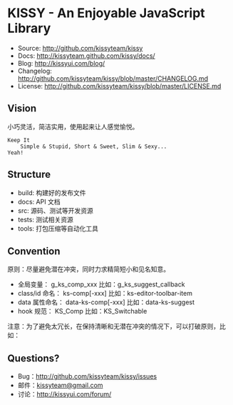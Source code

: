KISSY - An Enjoyable JavaScript Library
=======================================

 * Source: <http://github.com/kissyteam/kissy>
 * Docs: <http://kissyteam.github.com/kissy/docs/>
 * Blog: <http://kissyui.com/blog/>
 * Changelog: <http://github.com/kissyteam/kissy/blob/master/CHANGELOG.md>
 * License: <http://github.com/kissyteam/kissy/blob/master/LICENSE.md>


 Vision
--------
小巧灵活，简洁实用，使用起来让人感觉愉悦。

    Keep It
        Simple & Stupid, Short & Sweet, Slim & Sexy...
    Yeah!


 Structure
-----------
 - build:         构建好的发布文件
 - docs:          API 文档
 - src:           源码、测试等开发资源
 - tests:         测试相关资源
 - tools:         打包压缩等自动化工具


 Convention
------------
原则：尽量避免潜在冲突，同时力求精简短小和见名知意。

 - 全局变量：       g_ks_comp_xxx        比如：g_ks_suggest_callback
 - class/id 命名： ks-comp[-xxx]        比如：ks-editor-toolbar-item
 - data 属性命名：  data-ks-comp[-xxx]   比如：data-ks-suggest
 - hook 规范：     KS_Comp              比如：KS_Switchable

注意：为了避免太冗长，在保持清晰和无潜在冲突的情况下，可以打破原则，比如：
    <div class="KS_Widget" data-widget-type="Tabs" data-widget-config="{...}">


Questions?
----------

 - Bug：<http://github.com/kissyteam/kissy/issues>
 - 邮件：<kissyteam@gmail.com>
 - 讨论：<http://kissyui.com/forum/>
